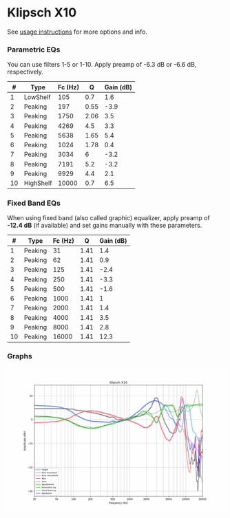 # Klipsch X10
See [usage instructions](https://github.com/jaakkopasanen/AutoEq#usage) for more options and info.

### Parametric EQs
You can use filters 1-5 or 1-10. Apply preamp of -6.3 dB or -6.6 dB, respectively.

|   # | Type      |   Fc (Hz) |    Q |   Gain (dB) |
|-----|-----------|-----------|------|-------------|
|   1 | LowShelf  |       105 | 0.7  |         1.6 |
|   2 | Peaking   |       197 | 0.55 |        -3.9 |
|   3 | Peaking   |      1750 | 2.06 |         3.5 |
|   4 | Peaking   |      4269 | 4.5  |         3.3 |
|   5 | Peaking   |      5638 | 1.65 |         5.4 |
|   6 | Peaking   |      1024 | 1.78 |         0.4 |
|   7 | Peaking   |      3034 | 6    |        -3.2 |
|   8 | Peaking   |      7191 | 5.2  |        -3.2 |
|   9 | Peaking   |      9929 | 4.4  |         2.1 |
|  10 | HighShelf |     10000 | 0.7  |         6.5 |

### Fixed Band EQs
When using fixed band (also called graphic) equalizer, apply preamp of **-12.4 dB** (if available) and set gains manually with these parameters.

|   # | Type    |   Fc (Hz) |    Q |   Gain (dB) |
|-----|---------|-----------|------|-------------|
|   1 | Peaking |        31 | 1.41 |         1.4 |
|   2 | Peaking |        62 | 1.41 |         0.9 |
|   3 | Peaking |       125 | 1.41 |        -2.4 |
|   4 | Peaking |       250 | 1.41 |        -3.3 |
|   5 | Peaking |       500 | 1.41 |        -1.6 |
|   6 | Peaking |      1000 | 1.41 |         1   |
|   7 | Peaking |      2000 | 1.41 |         1.4 |
|   8 | Peaking |      4000 | 1.41 |         3.5 |
|   9 | Peaking |      8000 | 1.41 |         2.8 |
|  10 | Peaking |     16000 | 1.41 |        12.3 |

### Graphs
![](./Klipsch%20X10.png)
